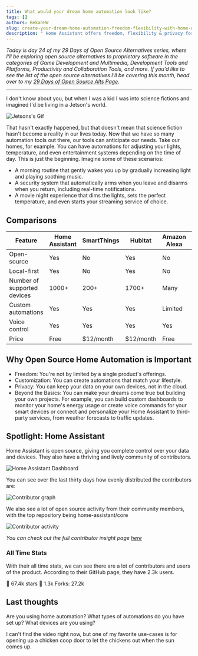 ```yaml
---
title: What would your dream home automation look like?
tags: []
authors: BekahHW
slug: create-your-dream-home-automation-freedom-flexibility-with-home-assistant
description: " Home Assistant offers freedom, flexibility & privacy for your smart home. Automate anything, integrate everything, & join a vibrant community."
---
```


*Today is day 24 of my 29 Days of Open Source Alternatives series, where I'll be exploring open source alternatives to proprietary software in the categories of Game Development and Multimedia, Development Tools and Platforms, Productivity and Collaboration Tools, and more. If you'd like to see the list of the open source alternatives I'll be covering this month, head over to my [29 Days of Open Source Alts Page](https://oss.fyi/oss-alts).* 

<hr/>

I don't know about you, but when I was a kid I was into science fictions and imagined I'd be living in a Jetson's world.

<!-- truncate -->


![Jetsons's Gif](https://media.giphy.com/media/v1.Y2lkPTc5MGI3NjExczIxc213Y2x6MXBzd2p5cTQ5c3YxYTl4d250dG4zejRzYXMxdmRsYiZlcD12MV9pbnRlcm5hbF9naWZfYnlfaWQmY3Q9Zw/20Mr9uJLkWfqWDs6Ul/giphy.gif)

That hasn't exactly happened, but that doesn't mean that science fiction hasn't become a reality in our lives today. Now that we have so many automation tools out there, our tools can anticipate our needs. Take our homes, for example. You can have automations for adjusting your lights, temperature, and even entertainment systems depending on the time of day. This is just the beginning. Imagine some of these scenarios:

- A morning routine that gently wakes you up by gradually increasing light and playing soothing music.
- A security system that automatically arms when you leave and disarms when you return, including real-time notifications.
- A movie night experience that dims the lights, sets the perfect temperature, and even starts your streaming service of choice.

## Comparisons

| Feature                  | Home Assistant | SmartThings | Hubitat | Amazon Alexa | Google Home |
|--------------------------|----------------|-------------|---------|--------------|-------------|
| Open-source              | Yes            | No          | Yes     | No           | No          |
| Local-first              | Yes            | No          | Yes     | No           | No          |
| Number of supported devices | 1000+        | 200+        | 1700+   | Many         | Many        |
| Custom automations       | Yes            | Yes         | Yes     | Limited      | Limited     |
| Voice control            | Yes            | Yes         | Yes     | Yes          | Yes         |
| Price                    | Free           | $12/month   | $12/month | Free        | Free        |


## Why Open Source Home Automation is Important

- Freedom: You're not by limited by a single product's offerings.
- Customization: You can create automations that match your lifestyle. 
- Privacy: You can keep your data on your own devices, not in the cloud. 
- Beyond the Basics: You can make your dreams come true but building your own projects. For example, you can build custom dashboards to monitor your home's energy usage or create voice commands for your smart devices or connect and personalize your Home Assistant to third-party services, from weather forecasts to traffic updates.

## Spotlight: Home Assistant

Home Assistant is open source, giving you complete control over your data and devices. They also have a thriving and lively community of contributors.

![Home Assistant Dashboard](https://dev-to-uploads.s3.amazonaws.com/uploads/articles/3qerc3wpzibjxvadfn88.png)

You can see over the last thirty days how evenly distributed the contributors are:


![Contributor graph](https://dev-to-uploads.s3.amazonaws.com/uploads/articles/qcrzivvtx0q9rj5jgpd9.png)

We also see a lot of open source activity from their community members, with the top repository being home-assistant/core


![Contributor activity](https://dev-to-uploads.s3.amazonaws.com/uploads/articles/a6wteai9mbds7h0p9awy.png)

*You can check out the full contributor insight page [here](https://app.opensauced.pizza/lists/53ddbc37-285f-481b-ad82-9a608e8957f3/activity)*

### All Time Stats

With their all time stats, we can see there are a lot of contributors and users of the product. According to their GitHub page, they have 2.3k users. 

:stars: 67.4k stars
:eyes: 1.3k 
Forks: 27.2k 

## Last thoughts

Are you using home automation? What types of automations do you have set up? What devices are you using?

I can't find the video right now, but one of my favorite use-cases is for opening up a chicken coop door to let the chickens out when the sun comes up. 